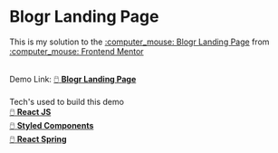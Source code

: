<h1>Blogr Landing Page</h1>
This is my solution to the <a href="https://www.frontendmentor.io/challenges/blogr-landing-page-EX2RLAApP">:computer_mouse: Blogr Landing Page</a> from <a href="https://www.frontendmentor.io/">:computer_mouse: Frontend Mentor</a> 
<br>
<br>

Demo Link: <a href="https://blogrlandingpage-frontendmentor.netlify.app/">:computer_mouse: <b>Blogr Landing Page</b></a> 
<br>
<br>
Tech's used to build this demo
<br>
<a href="https://reactjs.org/">:computer_mouse: <b>React JS</b></a><br>
<a href="https://styled-components.com/">:computer_mouse: <b>Styled Components</b></a><br>
<a href="https://react-spring.io/">:computer_mouse: <b>React Spring</b></a><br>
